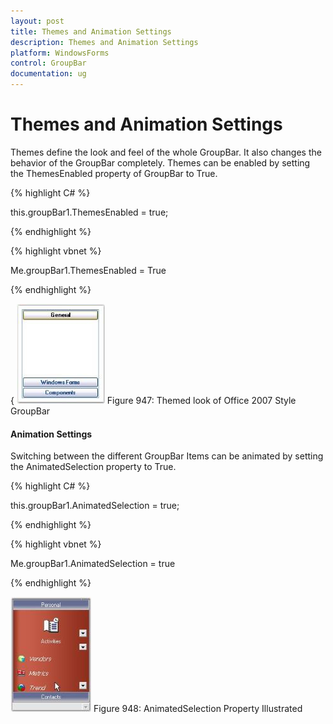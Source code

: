 ```yaml
---
layout: post
title: Themes and Animation Settings
description: Themes and Animation Settings
platform: WindowsForms
control: GroupBar
documentation: ug
---
```

# Themes and Animation Settings

Themes define the look and feel of the whole GroupBar. It also changes the behavior of the GroupBar completely. Themes can be 
enabled by setting the ThemesEnabled property of GroupBar to True.

{% highlight C# %}  

this.groupBar1.ThemesEnabled = true;

{% endhighlight %}


{% highlight vbnet %} 

Me.groupBar1.ThemesEnabled = True

{% endhighlight %}


{ ![](Overview_images/Overview_img37.jpeg) 
Figure 947: Themed look of Office 2007 Style GroupBar


#### Animation Settings

Switching between the different GroupBar Items can be animated by setting the AnimatedSelection property to True.

{% highlight C# %} 

this.groupBar1.AnimatedSelection = true;

 {% endhighlight %}

 
 
{% highlight vbnet %} 

Me.groupBar1.AnimatedSelection = true

{% endhighlight %}


![](Overview_images/Overview_img38.jpeg)
Figure 948: AnimatedSelection Property Illustrated